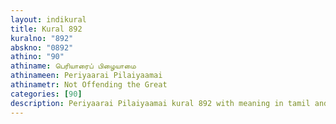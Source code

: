 ```yaml
---
layout: indikural
title: Kural 892
kuralno: "892"
abskno: "0892"
athino: "90"
athiname: பெரியாரைப் பிழையாமை
athinameen: Periyaarai Pilaiyaamai
athinametr: Not Offending the Great
categories: [90]
description: Periyaarai Pilaiyaamai kural 892 with meaning in tamil and english 
---
```



